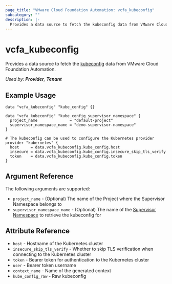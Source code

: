 ```yaml
---
page_title: "VMware Cloud Foundation Automation: vcfa_kubeconfig"
subcategory: ""
description: |-
  Provides a data source to fetch the kubeconfig data from VMware Cloud Foundation Automation.
---
```


# vcfa_kubeconfig

Provides a data source to fetch the [kubeconfig](https://kubernetes.io/docs/concepts/configuration/organize-cluster-access-kubeconfig/) data from VMware Cloud Foundation Automation.

_Used by: **Provider**, **Tenant**_

## Example Usage

```hcl
data "vcfa_kubeconfig" "kube_config" {}

data "vcfa_kubeconfig" "kube_config_supervisor_namespace" {
  project_name              = "default-project"
  supervisor_namespace_name = "demo-supervisor-namespace"
}

# The kubeconfig can be used to configure the Kubernetes provider
provider "kubernetes" {
  host     = data.vcfa_kubeconfig.kube_config.host
  insecure = data.vcfa_kubeconfig.kube_config.insecure_skip_tls_verify
  token    = data.vcfa_kubeconfig.kube_config.token
}
```

## Argument Reference

The following arguments are supported:

- `project_name` - (Optional) The name of the Project where the Supervisor Namespace belongs to
- `supervisor_namespace_name` - (Optional) The name of the [Supervisor Namespace][vcfa_supervisor_namespace-ds] to retrieve the kubeconfig for

## Attribute Reference

- `host` - Hostname of the Kubernetes cluster
- `insecure_skip_tls_verify` - Whether to skip TLS verification when connecting to the Kubernetes cluster
- `token` - Bearer token for authentication to the Kubernetes cluster
- `user` - Bearer token username
- `context_name` - Name of the generated context
- `kube_config_raw` - Raw kubeconfig

[vcfa_supervisor_namespace-ds]: /providers/vmware/vcfa/latest/docs/data-sources/supervisor_namespace